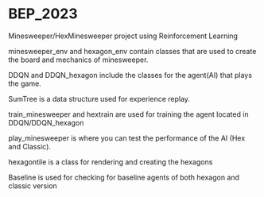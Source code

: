 # BEP_2023
Minesweeper/HexMinesweeper project using Reinforcement Learning

minesweeper_env and hexagon_env contain classes that are used to create the board and mechanics of minesweeper.

DDQN and DDQN_hexagon include the classes for the agent(AI) that plays the game.

SumTree is a data structure used for experience replay.

train_minesweeper and hextrain are used for training the agent located in DDQN/DDQN_hexagon

play_minesweeper is where you can test the performance of the AI (Hex and Classic).

hexagontile is a class for rendering and creating the hexagons

Baseline is used for checking for baseline agents of both hexagon and classic version
